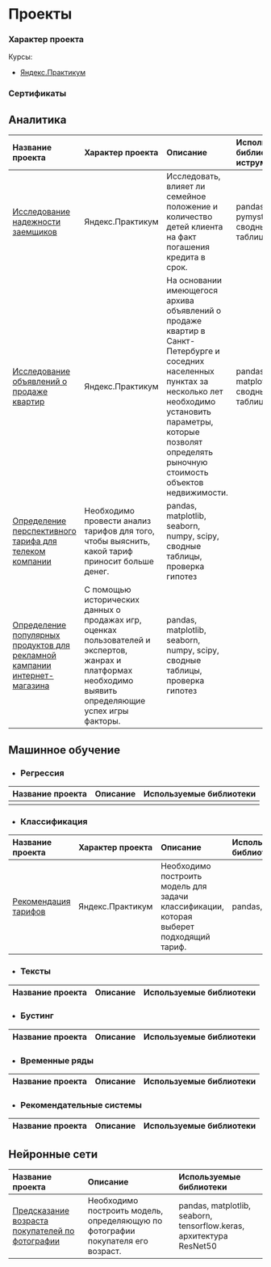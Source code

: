 # Проекты
### Характер проекта
Курсы:
- [Яндекс.Практикум](https://praktikum.yandex.ru/data-scientist)

### Сертификаты

## Аналитика
|Название проекта|Характер проекта|Описание|Используемые библиотеки и иструменты|
|:---------------|:-------|:-------|:---------------------|
|[Исследование надежности заемщиков][1]|Яндекс.Практикум|Исследовать, влияет ли семейное положение и количество детей клиента на факт погашения кредита в срок.|pandas, pymystem3, сводные таблицы|
|[Исследование объявлений о продаже квартир][2]|Яндекс.Практикум|На основании имеющегося архива объявлений о продаже квартир в Санкт-Петербурге и соседних населенных пунктах за несколько лет необходимо установить параметры, которые позволят определять рыночную стоимость объектов недвижимости.|pandas, matplotlib, сводные таблицы|
|[Определение перспективного тарифа для телеком компании][3]|Необходимо провести анализ тарифов для того, чтобы выяснить, какой тариф приносит больше денег.|pandas, matplotlib, seaborn, numpy, scipy, сводные таблицы, проверка гипотез|
|[Определение популярных продуктов для рекламной кампании интернет-магазина][4]|С помощью исторических данных о продажах игр, оценках пользователей и экспертов, жанрах и платформах необходимо выявить определяющие успех игры факторы.|pandas, matplotlib, seaborn, numpy, scipy, сводные таблицы, проверка гипотез|

## Машинное обучение
- ### Регрессия
|Название проекта|Описание|Используемые библиотеки|
|:---------------|:-------|:---------------------|
||||

- ### Классификация
|Название проекта|Характер проекта|Описание|Используемые библиотеки|
|:-------|:-------|:-------|:-------|
|[Рекомендация тарифов][5]|Яндекс.Практикум|Необходимо построить модель для задачи классификации, которая выберет подходящий тариф.|pandas, sklearn|

- ### Тексты
|Название проекта|Описание|Используемые библиотеки|
|:---------------|:-------|:---------------------|

- ### Бустинг
|Название проекта|Описание|Используемые библиотеки|
|:---------------|:-------|:---------------------|

- ### Временные ряды
|Название проекта|Описание|Используемые библиотеки|
|:---------------|:-------|:---------------------|

- ### Рекомендательные системы
|Название проекта|Описание|Используемые библиотеки|
|:---------------|:-------|:---------------------|

## Нейронные сети
|Название проекта|Описание|Используемые библиотеки|
|:---------------|:-------|:---------------------|
|[Предсказание возраста покупателей по фотографии](https://github.com/Naykht/DataScienceProjects/tree/master/predict_age_by_photo)|Необходимо построить модель, определяющую по фотографии покупателя его возраст.|pandas, matplotlib, seaborn, tensorflow.keras, архитектура ResNet50|


[1]: https://github.com/Naykht/DataScienceProjects/tree/master/research_reliability_of_borrowers
[2]: https://github.com/Naykht/DataScienceProjects/tree/master/research_ads_realty
[3]: https://github.com/Naykht/DataScienceProjects/tree/master/research_mobile_plans
[4]: https://github.com/Naykht/DataScienceProjects/tree/master/research_game_store
[5]: https://github.com/Naykht/DataScienceProjects/tree/master/mobile_plans_classification
